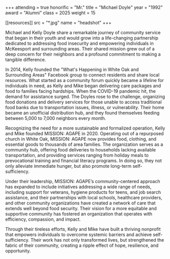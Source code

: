 +++
attending = true
honorific = "Mr."
title     = "Michael Doyle"
year      = "1992"
award     = "Alumni"
class     = 2025
weight    = 15

[[resources]]
  src  = "*.jpg"
  name = "headshot"
+++

Michael and Kelly Doyle share a remarkable journey of community service that began in their youth and would grow into a life-changing partnership dedicated to addressing food insecurity and empowering individuals in McKeesport and surrounding areas. Their shared mission grew out of a deep concern for their neighbors and a profound commitment to making a tangible difference.

In 2014, Kelly founded the "What's Happening in White Oak and Surrounding Areas" Facebook group to connect residents and share local resources. What started as a community forum quickly became a lifeline for individuals in need, as Kelly and Mike began delivering care packages and food to families facing hardships. When the COVID-19 pandemic hit, the demand for assistance surged. The Doyles rose to the challenge, organizing food donations and delivery services for those unable to access traditional food banks due to transportation issues, illness, or vulnerability. Their home became an unofficial distribution hub, and they found themselves feeding between 5,000 to 7,000 neighbors every month.

Recognizing the need for a more sustainable and formalized operation, Kelly and Mike founded MISSION: AGAPE in 2020. Operating out of a repurposed church in White Oak, MISSION: AGAPE now provides food, clothing, and essential goods to thousands of area families. The organization serves as a community hub, offering food deliveries to households lacking available transportation, and providing services ranging from holiday meals to prevocational training and financial literacy programs. In doing so, they not only alleviate immediate hunger, but also promote long-term self-sufficiency.

Under their leadership, MISSION: AGAPE’s community-centered approach has expanded to include initiatives addressing a wide range of needs, including support for veterans, hygiene products for teens, and job search assistance, and their partnerships with local schools, healthcare providers, and other community organizations have created a network of care that extends well beyond food security. Their vision for a more equitable and supportive community has fostered an organization that operates with efficiency, compassion, and impact.

Through their tireless efforts, Kelly and Mike have built a thriving nonprofit that empowers individuals to overcome systemic barriers and achieve self-sufficiency. Their work has not only transformed lives, but strengthened the fabric of their community, creating a ripple effect of hope, resilience, and opportunity.
